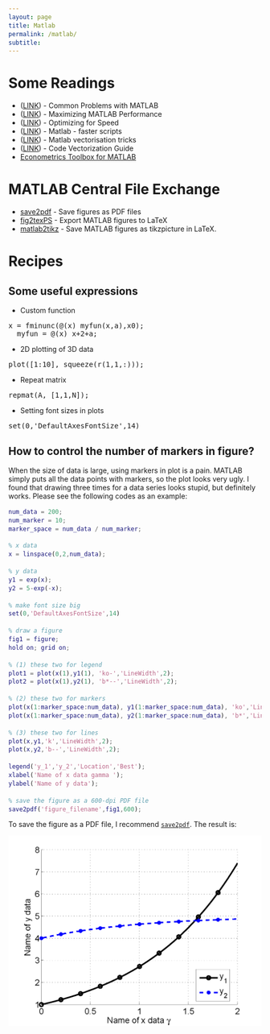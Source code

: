 ```yaml
---
layout: page
title: Matlab
permalink: /matlab/
subtitle:
---
```


<h1>Some Readings</h1>
<ul>
	<li>(<a title="" href="http://www.glue.umd.edu/~tvp/401/matlabprob.html" rel="nofollow">LINK</a>) - Common Problems with MATLAB</li>
	<li>(<a title="" href="http://www.rz.uni-freiburg.de/dienste/plattformen/ibm/compserver/frames/matlab/techdoc/matlab_prog/ch7_perf.html" rel="nofollow">LINK</a>) - Maximizing MATLAB Performance</li>
	<li>(<a title="" href="http://unix.eng.ua.edu/MathWorks/manuals/techdoc/matlab_prog/ch8_pr18.html" rel="nofollow">LINK</a>) - Optimizing for Speed</li>
	<li>(<a title="" href="http://www-h.eng.cam.ac.uk/help/tpl/programs/Matlab/faster_scripts.html" rel="nofollow">LINK</a>) - Matlab - faster scripts</li>
	<li>(<a title="" href="http://www-h.eng.cam.ac.uk/help/tpl/programs/Matlab/tricks.html" rel="nofollow">LINK</a>) - Matlab vectorisation tricks</li>
	<li>(<a title="" href="http://www.mathworks.com/support/tech-notes/1100/1109.shtml" rel="nofollow">LINK</a>) - Code Vectorization Guide</li>
	<li><a title="" href="http://www.spatial-econometrics.com/" rel="nofollow">Econometrics Toolbox for MATLAB</a></li>
</ul>
<div></div>
<h1>MATLAB Central File Exchange</h1>
<ul>
	<li><a title="" href="http://www.mathworks.com/matlabcentral/fileexchange/16179-save2pdf" rel="nofollow"><cci>save2pdf</cci></a> - Save figures as PDF files</li>
	<li><a title="" href="http://www.mathworks.com/matlabcentral/fileexchange/25298-fig2texps-export-matlab-figure-to-latex" rel="nofollow"><cci>fig2texPS</cci></a> - Export MATLAB figures to LaTeX</li>
	<li><a title="" href="http://www.mathworks.com/matlabcentral/fileexchange/22022" rel="nofollow"><cci>matlab2tikz</cci></a> - Save MATLAB figures as <cci>tikzpicture</cci> in LaTeX.</li>
</ul>
<div></div>
<h1>Recipes</h1>
<h2>Some useful expressions</h2>
<ul>
	<li>Custom function</li>
</ul>
<div id="sourceblock1">
<div>
<pre>x = fminunc(@(x) myfun(x,a),x0);
  myfun = @(x) x+2+a;</pre>
</div>
<div></div>
</div>
<ul>
	<li>2D plotting of 3D data</li>
</ul>
<div id="sourceblock2">
<div>
<pre>plot([1:10], squeeze(r(1,1,:)));</pre>
</div>
<div></div>
</div>
<ul>
	<li>Repeat matrix</li>
</ul>
<div id="sourceblock3">
<div>
<pre>repmat(A, [1,1,N]);</pre>
</div>
<div></div>
</div>
<ul>
	<li>Setting font sizes in plots</li>
</ul>
<div id="sourceblock4">
<div>
<pre>set(0,'DefaultAxesFontSize',14)</pre>
</div>
<div></div>
</div>
<div></div>
<h2>How to control the number of markers in figure?</h2>
When the size of data is large, using markers in plot is a pain. MATLAB simply puts all the data points with markers, so the plot looks very ugly. I found that drawing three times for a data series looks stupid, but definitely works. Please see the following codes as an example:
<div></div>

```matlab
num_data = 200;
num_marker = 10;
marker_space = num_data / num_marker;

% x data
x = linspace(0,2,num_data); 

% y data
y1 = exp(x);
y2 = 5-exp(-x);

% make font size big
set(0,'DefaultAxesFontSize',14) 

% draw a figure
fig1 = figure;
hold on; grid on;

% (1) these two for legend
plot1 = plot(x(1),y1(1), 'ko-','LineWidth',2);
plot2 = plot(x(1),y2(1), 'b*--','LineWidth',2);

% (2) these two for markers
plot(x(1:marker_space:num_data), y1(1:marker_space:num_data), 'ko','LineWidth',2);
plot(x(1:marker_space:num_data), y2(1:marker_space:num_data), 'b*','LineWidth',2);

% (3) these two for lines
plot(x,y1,'k','LineWidth',2);
plot(x,y2,'b--','LineWidth',2);

legend('y_1','y_2','Location','Best');
xlabel('Name of x data gamma ');
ylabel('Name of y data');

% save the figure as a 600-dpi PDF file
save2pdf('figure_filename',fig1,600);
```

To save the figure as a PDF file, I recommend <a title="" href="http://www.mathworks.com/matlabcentral/fileexchange/16179-save2pdf" rel="nofollow">`save2pdf`</a>. The result is:

<a href="http://www.chkwon.net/resources/computer-help/matlab/matlab_marker_plot/" rel="attachment wp-att-97"><img class="alignnone size-full wp-image-97" src="/resources/images/matlab_marker_plot.png" alt="matlab_marker_plot" /></a>
